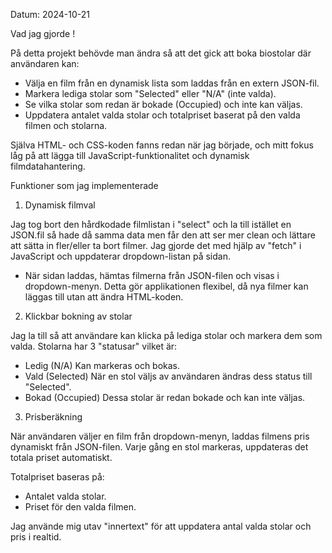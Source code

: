 Datum: 2024-10-21

Vad jag gjorde !

På detta projekt behövde man ändra så att det gick att boka biostolar där användaren kan:

- Välja en film från en dynamisk lista som laddas från en extern JSON-fil.
- Markera lediga stolar som "Selected" eller "N/A" (inte valda).
- Se vilka stolar som redan är bokade (Occupied) och inte kan väljas.
- Uppdatera antalet valda stolar och totalpriset baserat på den valda filmen och stolarna.

Själva HTML- och CSS-koden fanns redan när jag började, och mitt fokus låg på att lägga till JavaScript-funktionalitet och dynamisk filmdatahantering.

Funktioner som jag  implementerade

1. Dynamisk filmval

Jag tog bort den hårdkodade filmlistan i "select" och la till istället en JSON.fil så hade då samma data men får den att ser mer clean och lättare att sätta in fler/eller ta bort filmer. Jag gjorde det med hjälp av "fetch" i JavaScript och uppdaterar dropdown-listan på sidan.

- När sidan laddas, hämtas filmerna från JSON-filen och visas i dropdown-menyn. Detta gör applikationen flexibel, då nya filmer kan läggas till utan att ändra HTML-koden.

2. Klickbar bokning av stolar

Jag la till så att användare kan klicka på lediga stolar och markera dem som valda. Stolarna har 3 "statusar" vilket är:
- Ledig (N/A) Kan markeras och bokas.
- Vald (Selected) När en stol väljs av användaren ändras dess status till "Selected".
- Bokad (Occupied) Dessa stolar är redan bokade och kan inte väljas.

3. Prisberäkning

När användaren väljer en film från dropdown-menyn, laddas filmens pris dynamiskt från JSON-filen. Varje gång en stol markeras, uppdateras det totala priset automatiskt. 

Totalpriset baseras på:
- Antalet valda stolar.
- Priset för den valda filmen.

Jag använde mig utav "innertext" för att uppdatera antal valda stolar och pris i realtid.
